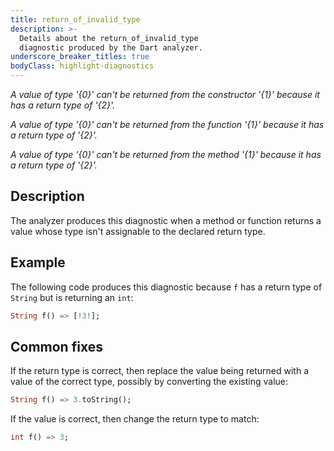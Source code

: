 ```yaml
---
title: return_of_invalid_type
description: >-
  Details about the return_of_invalid_type
  diagnostic produced by the Dart analyzer.
underscore_breaker_titles: true
bodyClass: highlight-diagnostics
---
```


_A value of type '{0}' can't be returned from the constructor '{1}' because it has a return type of '{2}'._

_A value of type '{0}' can't be returned from the function '{1}' because it has a return type of '{2}'._

_A value of type '{0}' can't be returned from the method '{1}' because it has a return type of '{2}'._

## Description

The analyzer produces this diagnostic when a method or function returns a
value whose type isn't assignable to the declared return type.

## Example

The following code produces this diagnostic because `f` has a return type
of `String` but is returning an `int`:

```dart
String f() => [!3!];
```

## Common fixes

If the return type is correct, then replace the value being returned with a
value of the correct type, possibly by converting the existing value:

```dart
String f() => 3.toString();
```

If the value is correct, then change the return type to match:

```dart
int f() => 3;
```
